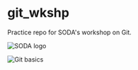 # git_wkshp
Practice repo for SODA's workshop on Git.

![SODA logo](https://github.com/Bcromas/git_wkshp/blob/master/assets/soda_small.PNG)

![Git basics](https://github.com/Bcromas/git_wkshp/blob/master/assets/git_basics.PNG)
